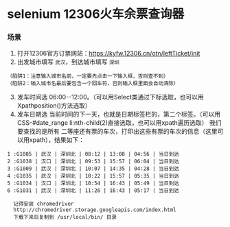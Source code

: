 
# selenium 12306火车余票查询器

### 场景
  1. 打开12306官方订票网站：https://kyfw.12306.cn/otn/leftTicket/init
  2. 出发城市填写 `武汉`，到达城市填写 `深圳`
    
    （陷阱1：注意输入城市名前，一定要先点击一下输入框，否则查不到） 
    （陷阱2：输入城市名最后要包含一个回车符，否则输入框里面会自动清除）
  3. 发车时间选 06:00--12:00。（可以用Select类通过下标选取，也可以用Xpathposition()方法选取）
  4. 发车日期选 当前时间的下一天，也就是日期标签栏的，第二个标签。（可以用CSS-#date_range li:nth-child(2)直接选取，也可以用xpath遍历选取）
  我们要查找的是所有 二等座还有票的车次，打印出这些有票的车次的信息（这里可以用xpath），结果如下：
  ```
  1 :G1005 | 武汉 | 深圳北 | 08:12 | 13:08 | 04:56 | 当日到达
  2 :G1038 | 汉口 | 深圳北 | 09:53 | 15:57 | 06:04 | 当日到达
  3 :G1009 | 武汉 | 深圳北 | 10:07 | 14:35 | 04:28 | 当日到达
  4 :G1035 | 武汉 | 深圳北 | 10:22 | 15:57 | 05:35 | 当日到达
  5 :G1034 | 汉口 | 深圳北 | 10:54 | 16:43 | 05:49 | 当日到达
  6 :G1031 | 武汉 | 深圳北 | 11:26 | 16:43 | 05:17 | 当日到达
  ```

  ```
    记得安装 chromedriver
    http://chromedriver.storage.googleapis.com/index.html
    下载下来后复制到 /usr/local/bin/ 目录
  ```